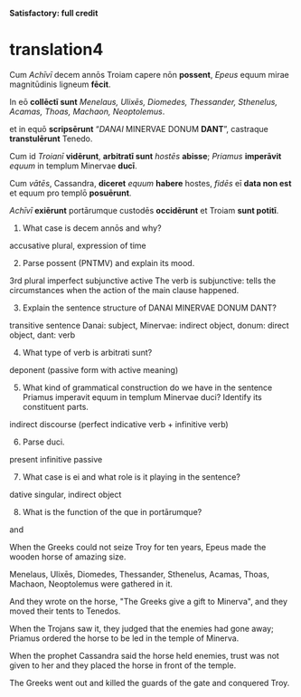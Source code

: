 **Satisfactory:  full credit**
# translation4

Cum *Achīvī* decem annōs Troiam capere nōn **possent**, *Epeus* equum mirae magnitūdinis ligneum **fēcit**.

In eō **collēctī sunt** *Menelaus, Ulixēs, Diomedes, Thessander, Sthenelus, Acamas, Thoas, Machaon, Neoptolemus*.

et in equō **scripsērunt** “*DANAI* MINERVAE DONUM **DANT**”, castraque **transtulērunt** Tenedo.

Cum id *Troianī* **vidērunt**, **arbitratī sunt** *hostēs* **abisse**; *Priamus* **imperāvit** *equum* in templum Minervae **ducī**.

Cum *vātēs*, Cassandra, **diceret** *equum* **habere** hostes, *fidēs* eī **data non est** et equum pro templō **posuērunt**.

*Achīvī* **exiērunt** portārumque custodēs **occidērunt** et Troiam **sunt potitī**.

1. What case is decem annōs and why?

accusative plural, expression of time

2. Parse possent (PNTMV) and explain its mood.

3rd plural imperfect subjunctive active The verb is subjunctive: tells the circumstances when the action of the main clause happened.

3. Explain the sentence structure of DANAI MINERVAE DONUM DANT?

transitive sentence Danai: subject, Minervae: indirect object, donum: direct object, dant: verb

4. What type of verb is arbitrati sunt?

deponent (passive form with active meaning)

5. What kind of grammatical construction do we have in the sentence Priamus imperavit equum in templum Minervae duci? Identify its constituent parts.

indirect discourse (perfect indicative verb + infinitive verb)

6. Parse duci.

present infinitive passive

7. What case is ei and what role is it playing in the sentence?

dative singular, indirect object

8. What is the function of the que in portārumque?

and

When the Greeks could not seize Troy for ten years, Epeus made the wooden horse of amazing size.

Menelaus, Ulixēs, Diomedes, Thessander, Sthenelus, Acamas, Thoas, Machaon, Neoptolemus were gathered in it.

And they wrote on the horse, "The Greeks give a gift to Minerva", and they moved their tents to Tenedos.

When the Trojans saw it, they judged that the enemies had gone away; Priamus ordered the horse to be led in the temple of Minerva.

When the prophet Cassandra said the horse held enemies, trust was not given to her and they placed the horse in front of the temple.

The Greeks went out and killed the guards of the gate and conquered Troy.
